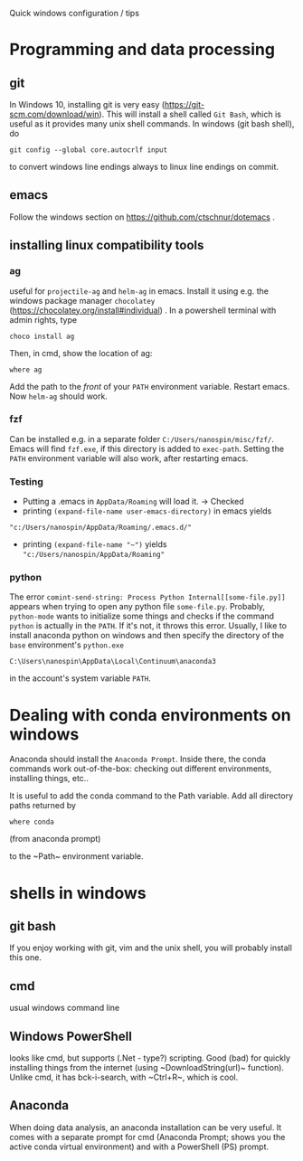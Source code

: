 Quick windows configuration / tips

# Programming and data processing
## git
In Windows 10, installing git is very easy (https://git-scm.com/download/win). 
This will install a shell called `Git Bash`, which is useful as it provides many 
unix shell commands. In windows (git bash shell), do 
```
git config --global core.autocrlf input
```
to convert windows line endings always to linux line endings on commit.

## emacs
Follow the windows section on https://github.com/ctschnur/dotemacs .
## installing linux compatibility tools
### ag
useful for `projectile-ag` and `helm-ag` in emacs. 
Install it using e.g. the windows package manager `chocolatey` (https://chocolatey.org/install#individual) . 
In a powershell terminal with admin rights, type 
```
choco install ag
```
Then, in cmd, show the location of ag: 
```
where ag
```
Add the path to the *front* of your `PATH` environment variable. Restart emacs. 
Now `helm-ag` should work. 

### fzf
Can be installed e.g. in a separate folder `C:/Users/nanospin/misc/fzf/`. 
Emacs will find `fzf.exe`, if this directory is added to `exec-path`. Setting the `PATH` environment variable will also work, after restarting emacs. 

### Testing
- Putting a .emacs in `AppData/Roaming` will load it. -> Checked
- printing `(expand-file-name user-emacs-directory)` in emacs yields
```
"c:/Users/nanospin/AppData/Roaming/.emacs.d/"
```
- printing `(expand-file-name "~")` yields `"c:/Users/nanospin/AppData/Roaming"` 

### python
The error `comint-send-string: Process Python Internal[[some-file.py]]` appears when trying to open any python file `some-file.py`. Probably, `python-mode` wants to 
initialize some things and checks if the command `python` is actually in the `PATH`. If it's not, it throws this error. Usually, I like to install anaconda python on windows 
and then specify the directory of the `base` environment's `python.exe` 
```
C:\Users\nanospin\AppData\Local\Continuum\anaconda3
```
in the account's system variable `PATH`. 

# Dealing with conda environments on windows
Anaconda should install the `Anaconda Prompt`. Inside there, the conda commands
work out-of-the-box: checking out different environments, installing things, etc..

It is useful to add the conda command to the Path variable. Add all directory paths returned by
```
where conda
```
(from anaconda prompt)

to the ~Path~ environment variable. 

# shells in windows
## git bash
If you enjoy working with git, vim and the unix shell, you will probably install this one. 

## cmd
usual windows command line

## Windows PowerShell
looks like cmd, but supports (.Net - type?) scripting. Good (bad) for quickly
installing things from the internet (using ~DownloadString(url)~ function). 
Unlike cmd, it has bck-i-search, with ~Ctrl+R~, which is cool. 

## Anaconda 
When doing data analysis, an anaconda installation can be very useful. It comes with a separate 
prompt for cmd (Anaconda Prompt; shows you the active conda virtual environment) and with a 
PowerShell (PS) prompt.
